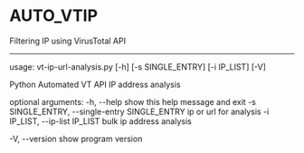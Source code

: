 # AUTO_VTIP

Filtering IP using VirusTotal API


-----------------
usage: vt-ip-url-analysis.py [-h] [-s SINGLE_ENTRY] [-i IP_LIST] [-V]

Python Automated VT API IP address analysis 

optional arguments:
  -h, --help                show this help message and exit
  -s SINGLE_ENTRY, --single-entry SINGLE_ENTRY
                            ip or url for analysis
  -i IP_LIST, --ip-list IP_LIST
                            bulk ip address analysis

  -V, --version             show program version
